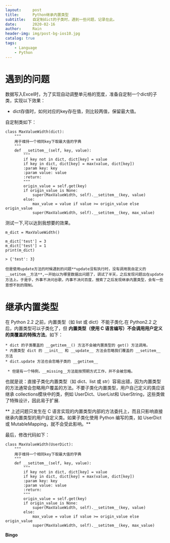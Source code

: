 ```yaml
---
layout:     post
title:      Python继承内置类型
subtitle:   自定制dict的子类时，遇到一些问题，记录在此。
date:       2020-02-16
author:     Rain
header-img: img/post-bg-ios10.jpg
catalog: true
tags:
    - Language
    - Python
---
```


# 遇到的问题

数据写入Excel时，为了实现自动调整单元格的宽度，准备自定制一个dict的子类，实现以下效果：
* dict存值时，如何对应的key存在值，则比较两值，保留最大值。

自定制类如下：

```python3
class MaxValueWidth(dict):
    """
    用于维持一个相同key下取最大值的字典
    """
    def __setitem__(self, key, value):
        """
        if key not in dict, dict[key] = value
        if key in dict, dict[key] = max(value, dict[key])
        :param key: key
        :param value: value
        :return: 
        """
        origin_value = self.get(key)
        if origin_value is None:
            super(MaxValueWidth, self).__setitem__(key, value)
        else:
            max_value = value if value >= origin_value else origin_value
            super(MaxValueWidth, self).__setitem__(key, max_value)
```

测试一下,可以达到我想要的效果。

```python3
m_dict = MaxValueWidth()

m_dict['test'] = 3
m_dict['test'] = 1
print(m_dict)

> {'test': 3}
```

```python3
但是使用update方法的时候遇到的问题**update没有执行时，没有调用我自定义的__setitem__方法**,一开始以为哪里数据出问题了，调试了半天，之后发现问题出在update方法上。于是乎，外事不决问谷歌，内事不决问百度，搜索了之后发现继承内置类型，会有一些意想不到的限制。
```


# 继承内置类型
在 Python 2.2 之前，内置类型（如 list 或 dict）不能子类化.在 Python2.2 之后，内置类型可以子类化了，但 **内置类型（使用 C 语言编写）不会调用用户定义的类覆盖的特殊方法**。如下：

```python3
* dict 的子类覆盖的 __getitem__() 方法不会被内置类型的 get() 方法调用。
* 内置类型 dict 的 __init__ 和 __update__ 方法会忽略我们覆盖的 __setitem__ 方法
* dict.update 方法也会忽略子类的 __getitem__ 

 * 但是有一个特例，__missing__方法能按预期方式工作，并不会被忽略。
 ```


也就是说：直接子类化内置类型（如 dict、list 或 str）容易出错，因为内置类型的方法通常会忽略用户覆盖的方法。不要子类化内置类型，用户自己定义的类应该继承 collections模块中的类，例如 UserDict、UserList和 UserString，这些类做了特殊设计，因此易于扩展.

** 上述问题只发生在 C 语言实现的内置类型内部的方法委托上，而且只影响直接继承内置类型的用户自定义类。如果子类化使用 Python 编写的类，如 UserDict 或 MutableMapping，就不会受此影响。**

最后，修改代码如下：
```python3
class MaxValueWidth(UserDict):
    """
    用于维持一个相同key下取最大值的字典
    """
    def __setitem__(self, key, value):
        """
        if key not in dict, dict[key] = value
        if key in dict, dict[key] = max(value, dict[key])
        :param key: key
        :param value: value
        :return: 
        """
        origin_value = self.get(key)
        if origin_value is None:
            super(MaxValueWidth, self).__setitem__(key, value)
        else:
            max_value = value if value >= origin_value else origin_value
            super(MaxValueWidth, self).__setitem__(key, max_value)
```

**Bingo**




